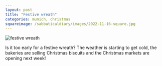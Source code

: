 ```yaml
---
layout: post
title: "Festive wreath"
categories: munich, christmas
squareimage: /sabbaticaldiary/images/2022-11-16-square.jpg
---
```

<img src="/sabbaticaldiary/images/2022-11-16.jpg" alt="festive wreath" class="center">

Is it too early for a festive wreath? The weather is starting to get cold, the bakeries are selling Christmas biscuits and the Christmas markets are opening next week!